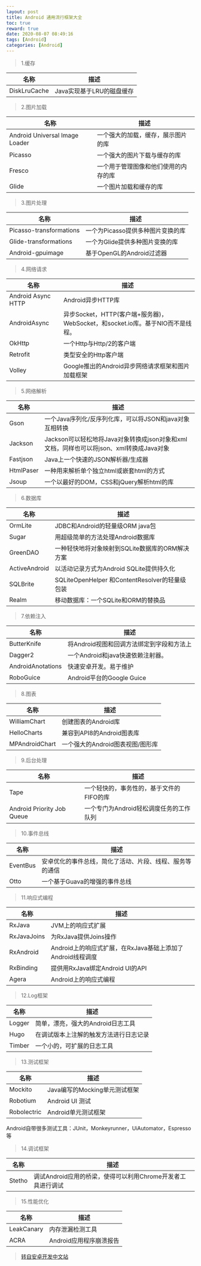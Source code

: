 ```yaml
---
layout: post
title: Android 通用流行框架大全
toc: true
reward: true
date: 2020-08-07 08:49:16
tags: [Android]
categories: [Android]
---
```


>1.缓存


|名称|	描述|
|--|----|
|DiskLruCache|	Java实现基于LRU的磁盘缓存|

>2.图片加载

|名称	|描述|
|--|----|
|Android Universal Image Loader|	一个强大的加载，缓存，展示图片的库|
|Picasso	|一个强大的图片下载与缓存的库|
|Fresco	|一个用于管理图像和他们使用的内存的库|
|Glide	|一个图片加载和缓存的库|

<!-- more -->

>3.图片处理

|名称|	描述|
|--|----|
|Picasso-transformations|	一个为Picasso提供多种图片变换的库|
|Glide-transformations	|一个为Glide提供多种图片变换的库|
|Android-gpuimage	|基于OpenGL的Android过滤器|

>4.网络请求

|名称	|描述|
|--|----|
|Android Async HTTP	|Android异步HTTP库|
|AndroidAsync	|异步Socket，HTTP(客户端+服务器)，WebSocket，和socket.io库。基于NIO而不是线程。|
|OkHttp|	一个Http与Http/2的客户端|
|Retrofit	|类型安全的Http客户端|
|Volley	|Google推出的Android异步网络请求框架和图片加载框架|

>5.网络解析

|名称|	描述|
|--|----|
|Gson|	一个Java序列化/反序列化库，可以将JSON和java对象互相转换|
|Jackson	|Jackson可以轻松地将Java对象转换成json对象和xml文档，同样也可以将json、xml转换成Java对象|
|Fastjson|	Java上一个快速的JSON解析器/生成器|
|HtmlPaser	|一种用来解析单个独立html或嵌套html的方式|
|Jsoup	|一个以最好的DOM，CSS和jQuery解析html的库|

>6.数据库

|名称	|描述|
|--|----|
|OrmLite	|JDBC和Android的轻量级ORM java包|
|Sugar	|用超级简单的方法处理Android数据库|
|GreenDAO	|一种轻快地将对象映射到SQLite数据库的ORM解决方案|
|ActiveAndroid	|以活动记录方式为Android SQLite提供持久化|
|SQLBrite	|SQLiteOpenHelper 和ContentResolver的轻量级包装|
|Realm	|移动数据库：一个SQLite和ORM的替换品|

>7.依赖注入

|名称|	描述|
|--|----|
|ButterKnife	|将Android视图和回调方法绑定到字段和方法上|
|Dagger2|	一个Android和java快速依赖注射器。|
|AndroidAnotations|	快速安卓开发。易于维护|
|RoboGuice	|Android平台的Google Guice|

>8.图表

|名称|	描述|
|--|----|
|WilliamChart	|创建图表的Android库|
|HelloCharts	|兼容到API8的Android图表库|
|MPAndroidChart	|一个强大的Android图表视图/图形库|

>9.后台处理

|名称|	描述|
|--|----|
|Tape	|一个轻快的，事务性的，基于文件的FIFO的库|
|Android Priority Job Queue	|一个专门为Android轻松调度任务的工作队列|

>10.事件总线

|名称	|描述|
|--|----|
|EventBus|	安卓优化的事件总线，简化了活动、片段、线程、服务等的通信|
|Otto	|一个基于Guava的增强的事件总线|

>11.响应式编程

|名称|	描述|
|--|----|
|RxJava	|JVM上的响应式扩展|
|RxJavaJoins	|为RxJava提供Joins操作|
|RxAndroid|	Android上的响应式扩展，在RxJava基础上添加了Android线程调度|
|RxBinding	|提供用RxJava绑定Android UI的API|
|Agera	|Android上的响应式编程|

>12.Log框架

|名称|	描述|
|--|----|
|Logger|	简单，漂亮，强大的Android日志工具|
|Hugo	|在调试版本上注解的触发方法进行日志记录|
|Timber	|一个小的，可扩展的日志工具|

>13.测试框架

|名称	|描述|
|--|----|
|Mockito	|Java编写的Mocking单元测试框架|
|Robotium	|Android UI 测试|
|Robolectric|	Android单元测试框架|
Android自带很多测试工具：JUnit，Monkeyrunner，UiAutomator，Espresso等

>14.调试框架

|名称	|描述|
|--|----|
|Stetho	|调试Android应用的桥梁，使得可以利用Chrome开发者工具进行调试|

>15.性能优化

| 名称 | 描述 |
| -- | ---- |
|LeakCanary	|内存泄漏检测工具|
|ACRA|	Android应用程序崩溃报告|

> [转自安卓开发中文站](http://www.androidchina.net/4920.html)